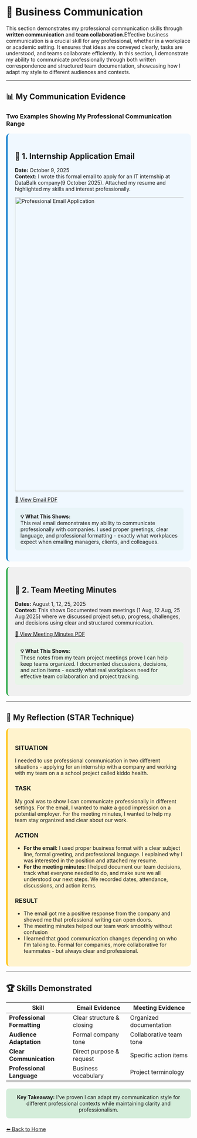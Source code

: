 # 💼 Business Communication

This section demonstrates my professional communication skills through **written communication** and **team collaboration**.Effective business communication is a crucial skill for any professional, whether in a workplace or academic setting. It ensures that ideas are conveyed clearly, tasks are understood, and teams collaborate efficiently. In this section, I demonstrate my ability to communicate professionally through both written correspondence and structured team documentation, showcasing how I adapt my style to different audiences and contexts.


---

## 📊 My Communication Evidence



### Two Examples Showing My Professional Communication Range

</div>

<div style="background: #f0f8ff; padding: 20px; border-radius: 10px; border-left: 4px solid #007acc; margin: 15px 0;">

## 📧 1. Internship Application Email
**Date:** October 9, 2025  
**Context:** I wrote this formal email to apply for an IT internship at DataBalk company(9 October 2025). Attached my resume and highlighted my skills and interest professionally.

<img width="800" alt="Professional Email Application" src="https://github.com/user-attachments/assets/51edd664-ce71-481d-8d71-4e58dd34582b" />

[📎 View Email PDF](Evidence/images)

<div style="background: #e8f4f8; padding: 15px; border-radius: 8px; margin: 10px 0;">
<strong>💡 What This Shows:</strong><br/>
This real email demonstrates my ability to communicate professionally with companies. I used proper greetings, clear language, and professional formatting - exactly what workplaces expect when emailing managers, clients, and colleagues.
</div>

</div>

<div style="background: #f0f0f0; padding: 20px; border-radius: 10px; border-left: 4px solid #28a745; margin: 15px 0;">

## 📝 2. Team Meeting Minutes
**Dates:** August 1, 12, 25, 2025  
**Context:** This shows Documented  team meetings (1 Aug, 12 Aug, 25 Aug 2025) where we discussed project setup, progress, challenges, and decisions using clear and structured communication.

[📎 View Meeting Minutes PDF](./Evidence/minute_of_the_meeting_Project.pdf)

<div style="background: #e8f5e8; padding: 15px; border-radius: 8px; margin: 10px 0;">
<strong>💡 What This Shows:</strong><br/>
These notes from my team project meetings prove I can help keep teams organized. I documented discussions, decisions, and action items - exactly what real workplaces need for effective team collaboration and project tracking.
</div>

</div>

---

## 🎯 My Reflection (STAR Technique)

<div style="background: #fff3cd; padding: 20px; border-radius: 10px; border-left: 4px solid #ffc107;">

### **SITUATION** 
I needed to use professional communication in two different situations - applying for an internship with a company and working with my team on a a school project called kiddo health.

###  **TASK**
My goal was to show I can communicate professionally in different settings. For the email, I wanted to make a good impression on a potential employer. For the meeting minutes, I wanted to help my team stay organized and clear about our work.

###  **ACTION**
- **For the email:** I used proper business format with a clear subject line, formal greeting, and professional language. I explained why I was interested in the position and attached my resume.
- **For the meeting minutes:** I helped document our team decisions, track what everyone needed to do, and make sure we all understood our next steps. We recorded dates, attendance, discussions, and action items.

###  **RESULT**
- The email got me a positive response from the company and showed me that professional writing can open doors.
-  The meeting minutes helped our team work smoothly without confusion
- I learned that good communication changes depending on who I'm talking to. Formal for companies, more collaborative for teammates - but always clear and professional.


</div>

---

## 🏆 Skills Demonstrated

|  Skill |  Email Evidence |  Meeting Evidence |
|----------|-------------------|---------------------|
| **Professional Formatting** |  Clear structure & closing | Organized documentation |
| **Audience Adaptation** |  Formal company tone | Collaborative team tone |
| **Clear Communication** |  Direct purpose & request |  Specific action items |
| **Professional Language** |  Business vocabulary |  Project terminology |

<div style="background: #d4edda; padding: 15px; border-radius: 8px; text-align: center; margin: 20px 0;">
<strong> Key Takeaway:</strong> I've proven I can adapt my communication style for different professional contexts while maintaining clarity and professionalism.
</div>

[⬅️ Back to Home](./README.md)
